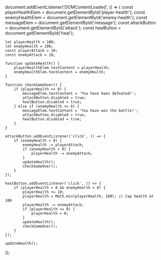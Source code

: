 document.addEventListener('DOMContentLoaded', () => {
    const playerHealthElem = document.getElementById('player-health');
    const enemyHealthElem = document.getElementById('enemy-health');
    const messageElem = document.getElementById('message');
    const attackButton = document.getElementById('attack');
    const healButton = document.getElementById('heal');
    
    let playerHealth = 100;
    let enemyHealth = 100;
    const playerAttack = 10;
    const enemyAttack = 10;

    function updateHealth() {
        playerHealthElem.textContent = playerHealth;
        enemyHealthElem.textContent = enemyHealth;
    }

    function checkGameOver() {
        if (playerHealth <= 0) {
            messageElem.textContent = 'You have been defeated!';
            attackButton.disabled = true;
            healButton.disabled = true;
        } else if (enemyHealth <= 0) {
            messageElem.textContent = 'You have won the battle!';
            attackButton.disabled = true;
            healButton.disabled = true;
        }
    }

    attackButton.addEventListener('click', () => {
        if (enemyHealth > 0) {
            enemyHealth -= playerAttack;
            if (enemyHealth > 0) {
                playerHealth -= enemyAttack;
            }
            updateHealth();
            checkGameOver();
        }
    });

    healButton.addEventListener('click', () => {
        if (playerHealth > 0 && enemyHealth > 0) {
            playerHealth += 10;
            playerHealth = Math.min(playerHealth, 100); // Cap health at 100
            playerHealth -= enemyAttack;
            if (playerHealth <= 0) {
                playerHealth = 0;
            }
            updateHealth();
            checkGameOver();
        }
    });

    updateHealth();
});
